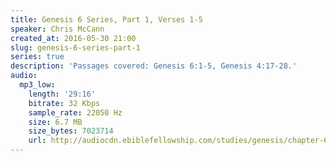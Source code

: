 ```yaml
---
title: Genesis 6 Series, Part 1, Verses 1-5
speaker: Chris McCann
created_at: 2016-05-30 21:00
slug: genesis-6-series-part-1
series: true
description: 'Passages covered: Genesis 6:1-5, Genesis 4:17-28.'
audio:
  mp3_low:
    length: '29:16'
    bitrate: 32 Kbps
    sample_rate: 22050 Hz
    size: 6.7 MB
    size_bytes: 7023714
    url: http://audiocdn.ebiblefellowship.com/studies/genesis/chapter-6/2016.05.30_McCann_-_Genesis_6_Series_Part_1.mp3
---
```

